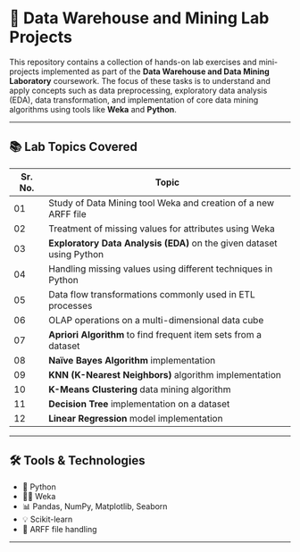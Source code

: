 # 🧠 Data Warehouse and Mining Lab Projects

This repository contains a collection of hands-on lab exercises and mini-projects implemented as part of the **Data Warehouse and Data Mining Laboratory** coursework. The focus of these tasks is to understand and apply concepts such as data preprocessing, exploratory data analysis (EDA), data transformation, and implementation of core data mining algorithms using tools like **Weka** and **Python**.

---

## 📚 Lab Topics Covered

| Sr. No. | Topic |
|--------|-------|
| 01 | Study of Data Mining tool Weka and creation of a new ARFF file |
| 02 | Treatment of missing values for attributes using Weka |
| 03 | **Exploratory Data Analysis (EDA)** on the given dataset using Python |
| 04 | Handling missing values using different techniques in Python |
| 05 | Data flow transformations commonly used in ETL processes |
| 06 | OLAP operations on a multi-dimensional data cube |
| 07 | **Apriori Algorithm** to find frequent item sets from a dataset |
| 08 | **Naïve Bayes Algorithm** implementation |
| 09 | **KNN (K-Nearest Neighbors)** algorithm implementation |
| 10 | **K-Means Clustering** data mining algorithm |
| 11 | **Decision Tree** implementation on a dataset |
| 12 | **Linear Regression** model implementation |

---

## 🛠️ Tools & Technologies

- 🐍 Python
- 🐱‍👤 Weka
- 📊 Pandas, NumPy, Matplotlib, Seaborn
- 💡 Scikit-learn
- 📁 ARFF file handling

---


